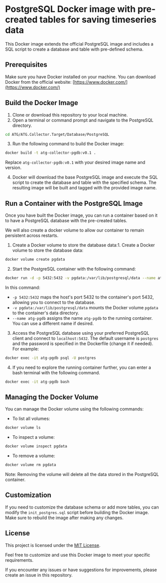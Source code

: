 # PostgreSQL Docker image with pre-created tables for saving timeseries data

This Docker image extends the official PostgreSQL image and includes a SQL script to create a database and table with pre-defined schema.

## Prerequisites

Make sure you have Docker installed on your machine. You can download Docker from the official website: [https://www.docker.com/](https://www.docker.com/)

## Build the Docker Image

1. Clone or download this repository to your local machine.
2. Open a terminal or command prompt and navigate to the PostgreSQL directory.

```bash
cd ATG/ATG.Collector.Target/Database/PostgreSQL
```

3. Run the following command to build the Docker image:

```bash
docker build -t atg-collector-pgdb:v0.1 .
```

Replace `atg-collector-pgdb:v0.1` with your desired image name and version.

4. Docker will download the base PostgreSQL image and execute the SQL script to create the database and table with the specified schema. The resulting image will be built and tagged with the provided image name.

## Run a Container with the PostgreSQL Image

Once you have built the Docker image, you can run a container based on it to have a PostgreSQL database with the pre-created tables.

We will also create a docker volume to allow our container to remain persistent across restarts.

1. Create a Docker volume to store the database data:1. Create a Docker volume to store the database data:

```bash
docker volume create pgdata
```

2. Start the PostgreSQL container with the following command:

```bash
docker run -d -p 5432:5432 -v pgdata:/var/lib/postgresql/data --name atg-pgdb atg-collector-pgdb:v0.1
```

In this command:
- `-p 5432:5432` maps the host's port 5432 to the container's port 5432, allowing you to connect to the database.
- `-v pgdata:/var/lib/postgresql/data` mounts the Docker volume `pgdata` to the container's data directory.
- `--name atg-pgdb` assigns the name `atg-pgdb` to the running container. You can use a different name if desired.

3. Access the PostgreSQL database using your preferred PostgreSQL client and connect to `localhost:5432`. The default username is `postgres` and the password is specified in the Dockerfile (change it if needed). For example:

```bash
docker exec -it atg-pgdb psql -U postgres
```

4. If you need to explore the running container further, you can enter a bash terminal with the following command.

```bash
docker exec -it atg-pgdb bash
```

## Managing the Docker Volume

You can manage the Docker volume using the following commands:

- To list all volumes:

```bash
docker volume ls
```

- To inspect a volume:

```bash
docker volume inspect pgdata
```

- To remove a volume:

```bash
docker volume rm pgdata
```

Note: Removing the volume will delete all the data stored in the PostgreSQL container.

## Customization

If you need to customize the database schema or add more tables, you can modify the `init_postgres.sql` script before building the Docker image. Make sure to rebuild the image after making any changes.

## License

This project is licensed under the [MIT License](LICENSE).

Feel free to customize and use this Docker image to meet your specific requirements.

If you encounter any issues or have suggestions for improvements, please create an issue in this repository.
